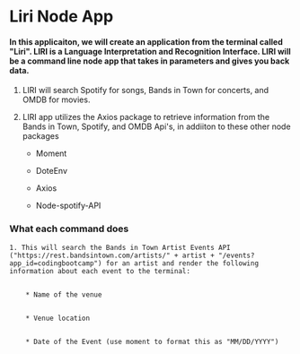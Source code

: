 

# Liri Node App

#### In this applicaiton, we will create an application from the terminal called "Liri". LIRI is a Language Interpretation and Recognition Interface. LIRI will be a command line node app that takes in parameters and gives you back data.

1. LIRI will search Spotify for songs, Bands in Town for concerts, and OMDB for movies.

2. LIRI app utilizes the Axios package to retrieve information from the Bands in Town, Spotify, and OMDB Api's, in addiiton to these other
node packages

    * Moment

    * DoteEnv

    * Axios

    * Node-spotify-API


### What each command does

    1. This will search the Bands in Town Artist Events API ("https://rest.bandsintown.com/artists/" + artist + "/events?app_id=codingbootcamp") for an artist and render the following information about each event to the terminal:


        * Name of the venue


        * Venue location


        * Date of the Event (use moment to format this as "MM/DD/YYYY")






